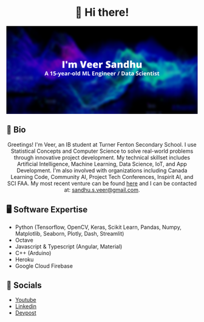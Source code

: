 <h1 align="center">👋 Hi there!</h1>

<div align="center">
<img hight="500" width="1000" align="center" src="https://github.com/Real-VeerSandhu/Real-VeerSandhu/blob/main/Veer Sandhu (5).png">
</div>

## 📕 Bio
<div align="center">
Greetings! I'm Veer, an IB student at Turner Fenton Secondary School. I use Statistical Concepts and Computer Science to solve real-world problems through innovative project development. My technical skillset includes Artificial Intelligence, Machine Learning, Data Science, IoT, and App Development. I'm also involved with organizations including Canada Learning Code, Community AI, Project Tech Conferences, Inspirit AI, and SCI FAA. My most recent venture can be found <a href="https://github.com/Real-VeerSandhu/Article-AI">here</a> and I can be contacted at: <a href="mailto:sandhu.s.veer@gmail.com">sandhu.s.veer@gmail.com</a>.
</div>

## 🖥 Software Expertise
- Python (Tensorflow, OpenCV, Keras, Scikit Learn, Pandas, Numpy, Matplotlib, Seaborn, Plotly, Dash, Streamlit)
- Octave
- Javascript & Typescript (Angular, Material)
- C++ (Arduino)
- Heroku
- Google Cloud Firebase

## 📌 Socials
- [Youtube](https://www.youtube.com/channel/UCZpL_cCZfkilh7ITC_qUigw)
- [Linkedin](https://www.linkedin.com/in/veer-sandhu/)
- [Devpost](https://devpost.com/Real-VeerSandhu?ref_content=user-portfolio&ref_feature=portfolio&ref_medium=global-nav)

